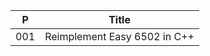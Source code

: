 
 P  | Title
----|-------------------------------------------------------
001 | Reimplement Easy 6502 in C++
